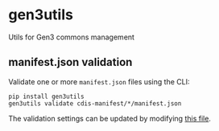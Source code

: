 # gen3utils
Utils for Gen3 commons management

## manifest.json validation

Validate one or more `manifest.json` files using the CLI:
```
pip install gen3utils
gen3utils validate cdis-manifest/*/manifest.json
```

The validation settings can be updated by modifying [this file](gen3utils/validation_config.yaml).
